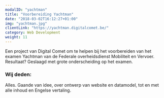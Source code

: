 ```yaml
---
modalID: "yachtman"
title: "Voorbereiding Yachtman"
date: "2018-03-02T16:12:27+01:00"
img: "yachtman.jpg"
clientLink: "https://yachtman.digitalcomet.be/"
category: Web Development
weight: 11
---
```


Een project van Digital Comet om te helpen bij het voorbereiden van het examen Yachtman van de Federale overheidsdienst Mobiliteit en Vervoer. Resultaat? Geslaagd met grote onderscheiding op het examen.

### Wij deden:

Alles. Gaande van idee, over ontwerp van website en datamodel, tot en met alle inhoud en Engelse vertaling.
